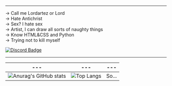 

---
→ Call me Lordartez or Lord<br>
→ Hate Antichrist<br>
→ Sex? I hate sex<br>
→ Artist, I can draw all sorts of naughty things<br>
→ Know HTML&CSS and Python<br>
→ Trying not to kill myself<br>

[![Discord Badge](https://img.shields.io/badge/Discord-7289DA?style=for-the-badge&logo=discord&logoColor=white)](https://discordapp.com/users/307835379971653642)

---

| ---  | --- | --- |
| ------------- | ------------- | ------------- |
| ![Anurag's GitHub stats](https://github-readme-stats.vercel.app/api?username=Lordartez&theme=transparent&show_icons=true)  |  ![Top Langs](https://github-readme-stats.vercel.app/api/top-langs/?username=Lordartez&layout=compact)  | So...

<!---
FUCK THE RULES
--->
